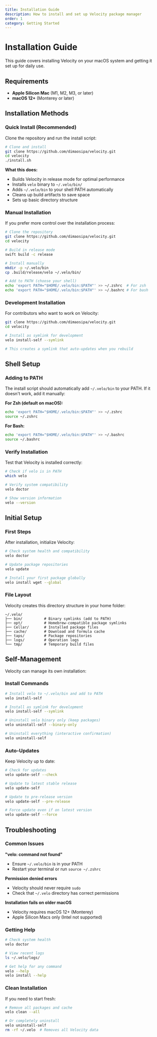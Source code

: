 ```yaml
---
title: Installation Guide
description: How to install and set up Velocity package manager
order: 1
category: Getting Started
---
```


# Installation Guide

This guide covers installing Velocity on your macOS system and getting it set up for daily use.

## Requirements

- **Apple Silicon Mac** (M1, M2, M3, or later)
- **macOS 12+** (Monterey or later)

## Installation Methods

### Quick Install (Recommended)

Clone the repository and run the install script:

```bash
# Clone and install
git clone https://github.com/dimaosipa/velocity.git
cd velocity
./install.sh
```

**What this does:**
- Builds Velocity in release mode for optimal performance
- Installs `velo` binary to `~/.velo/bin/`
- Adds `~/.velo/bin` to your shell PATH automatically
- Cleans up build artifacts to save space
- Sets up basic directory structure

### Manual Installation

If you prefer more control over the installation process:

```bash
# Clone the repository
git clone https://github.com/dimaosipa/velocity.git
cd velocity

# Build in release mode
swift build -c release

# Install manually
mkdir -p ~/.velo/bin
cp .build/release/velo ~/.velo/bin/

# Add to PATH (choose your shell)
echo 'export PATH="$HOME/.velo/bin:$PATH"' >> ~/.zshrc  # For zsh
echo 'export PATH="$HOME/.velo/bin:$PATH"' >> ~/.bashrc # For bash
```

### Development Installation

For contributors who want to work on Velocity:

```bash
git clone https://github.com/dimaosipa/velocity.git
cd velocity

# Install as symlink for development
velo install-self --symlink

# This creates a symlink that auto-updates when you rebuild
```

## Shell Setup

### Adding to PATH

The install script should automatically add `~/.velo/bin` to your PATH. If it doesn't work, add it manually:

**For Zsh (default on macOS):**
```bash
echo 'export PATH="$HOME/.velo/bin:$PATH"' >> ~/.zshrc
source ~/.zshrc
```

**For Bash:**
```bash
echo 'export PATH="$HOME/.velo/bin:$PATH"' >> ~/.bashrc
source ~/.bashrc
```

### Verify Installation

Test that Velocity is installed correctly:

```bash
# Check if velo is in PATH
which velo

# Verify system compatibility
velo doctor

# Show version information
velo --version
```

## Initial Setup

### First Steps

After installation, initialize Velocity:

```bash
# Check system health and compatibility
velo doctor

# Update package repositories
velo update

# Install your first package globally
velo install wget --global
```

### File Layout

Velocity creates this directory structure in your home folder:

```
~/.velo/
├── bin/          # Binary symlinks (add to PATH)
├── opt/          # Homebrew-compatible package symlinks
├── Cellar/       # Installed package files
├── cache/        # Download and formula cache
├── taps/         # Package repositories
├── logs/         # Operation logs
└── tmp/          # Temporary build files
```

## Self-Management

Velocity can manage its own installation:

### Install Commands

```bash
# Install velo to ~/.velo/bin and add to PATH
velo install-self

# Install as symlink for development
velo install-self --symlink

# Uninstall velo binary only (keep packages)
velo uninstall-self --binary-only

# Uninstall everything (interactive confirmation)
velo uninstall-self
```

### Auto-Updates

Keep Velocity up to date:

```bash
# Check for updates
velo update-self --check

# Update to latest stable release
velo update-self

# Update to pre-release version
velo update-self --pre-release

# Force update even if on latest version
velo update-self --force
```

## Troubleshooting

### Common Issues

**"velo: command not found"**
- Ensure `~/.velo/bin` is in your PATH
- Restart your terminal or run `source ~/.zshrc`

**Permission denied errors**
- Velocity should never require `sudo`
- Check that `~/.velo` directory has correct permissions

**Installation fails on older macOS**
- Velocity requires macOS 12+ (Monterey)
- Apple Silicon Macs only (Intel not supported)

### Getting Help

```bash
# Check system health
velo doctor

# View recent logs
ls ~/.velo/logs/

# Get help for any command
velo --help
velo install --help
```

### Clean Installation

If you need to start fresh:

```bash
# Remove all packages and cache
velo clean --all

# Or completely uninstall
velo uninstall-self
rm -rf ~/.velo  # Removes all Velocity data
```